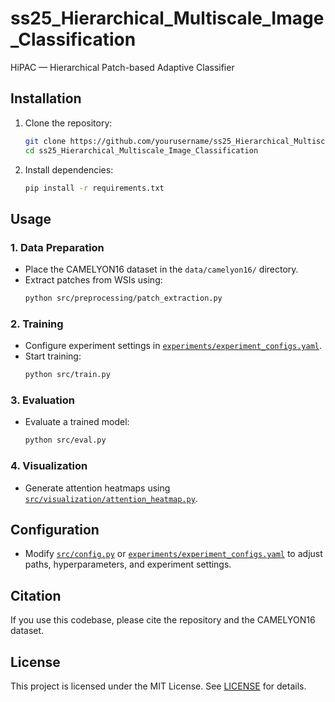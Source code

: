 # ss25_Hierarchical_Multiscale_Image_Classification
HiPAC — Hierarchical Patch-based Adaptive Classifier

## Installation

1. Clone the repository:
    ```sh
    git clone https://github.com/yourusername/ss25_Hierarchical_Multiscale_Image_Classification.git
    cd ss25_Hierarchical_Multiscale_Image_Classification
    ```

2. Install dependencies:
    ```sh
    pip install -r requirements.txt
    ```

## Usage

### 1. Data Preparation

- Place the CAMELYON16 dataset in the `data/camelyon16/` directory.
- Extract patches from WSIs using:
    ```sh
    python src/preprocessing/patch_extraction.py
    ```

### 2. Training

- Configure experiment settings in [`experiments/experiment_configs.yaml`](experiments/experiment_configs.yaml).
- Start training:
    ```sh
    python src/train.py
    ```

### 3. Evaluation

- Evaluate a trained model:
    ```sh
    python src/eval.py
    ```

### 4. Visualization

- Generate attention heatmaps using [`src/visualization/attention_heatmap.py`](src/visualization/attention_heatmap.py).

## Configuration

- Modify [`src/config.py`](src/config.py) or [`experiments/experiment_configs.yaml`](experiments/experiment_configs.yaml) to adjust paths, hyperparameters, and experiment settings.

## Citation

If you use this codebase, please cite the repository and the CAMELYON16 dataset.

## License

This project is licensed under the MIT License. See [LICENSE](LICENSE) for details.
